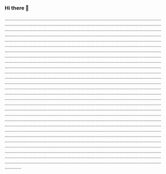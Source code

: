 ### Hi there 👋

.............................................................................................................................................................................................................................................................................................................................................................................................................................................................................................................................................................................................................................................................................................................................................................................................................................................................................................................................................................................................................................................................................................................................................................................................................................................................................................................................................................................................................................................................................................................................................................................................................................................................................................................................................................................................................................................................................................................................................................................................................................................................................................................................................................................................................................................................................................................................................................................................................................................................................................................................................................................................................................................................................................................................................................................................................................................................................................................................................................................................................................................................................................................................................................................................................................................................................................................................................................................................................................................................................................................................................................................................................................